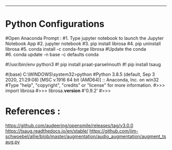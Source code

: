 --------------------------------------------------------------------------------------------------------------------------------------
# Python Configurations 
#Open Anaconda Prompt :
#1. Type jupyter notebook to launch the Jupyter Notebook App
#2. jupyter notebook
#3. pip install librosa
#4. pip uninstall librosa
#5. conda install -c conda-forge librosa
#Update the conda    
#6. conda update -n base -c defaults conda   

#!/usr/bin/env python3
#! pip install praat-parselmouth
#! pip install tsaug

#(base) C:\WINDOWS\system32>python
#Python 3.8.5 (default, Sep  3 2020, 21:29:08) [MSC v.1916 64 bit (AMD64)] :: Anaconda, Inc. on win32
#Type "help", "copyright", "credits" or "license" for more information.
#>>> import librosa
#>>> librosa.__version__
#'0.9.2'
#>>>

# References : 
https://github.com/audeering/opensmile/releases/tag/v3.0.0
https://tsaug.readthedocs.io/en/stable/
https://github.com/jim-schwoebel/allie/blob/master/augmentation/audio_augmentation/augment_tsaug.py



